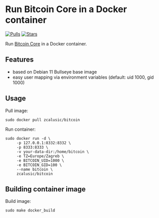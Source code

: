 # Run Bitcoin Core in a Docker container

[![Pulls](https://img.shields.io/docker/pulls/zcalusic/bitcoin.svg)](https://hub.docker.com/r/zcalusic/bitcoin/)
[![Stars](https://img.shields.io/docker/stars/zcalusic/bitcoin.svg)](https://hub.docker.com/r/zcalusic/bitcoin/)

Run [Bitcoin Core](https://bitcoincore.org/) in a Docker container.

## Features

- based on Debian 11 Bullseye base image
- easy user mapping via environment variables (default: uid 1000, gid 1000)

## Usage

Pull image:

```
sudo docker pull zcalusic/bitcoin
```

Run container:

```
sudo docker run -d \
     -p 127.0.0.1:8332:8332 \
     -p 8333:8333 \
     -v your-data-dir:/home/bitcoin \
     -e TZ=Europe/Zagreb \
     -e BITCOIN_UID=1000 \
     -e BITCOIN_GID=100 \
     --name bitcoin \
     zcalusic/bitcoin
```

## Building container image

Build image:

```
sudo make docker_build
```
